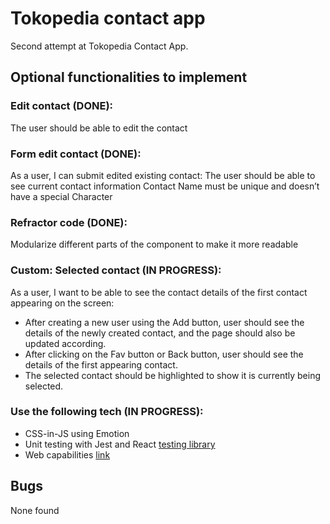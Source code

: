 # Tokopedia contact app

Second attempt at Tokopedia Contact App.

## Optional functionalities to implement

### Edit contact (DONE): 
The user should be able to edit the contact 

### Form edit contact (DONE):
As a user, I can submit edited existing contact:
The user should be able to see current contact information
Contact Name must be unique and doesn’t have a special Character

### Refractor code (DONE):
Modularize different parts of the component to make it more readable

### Custom: Selected contact (IN PROGRESS):
As a user, I want to be able to see the contact details of the first contact appearing on the screen:
- After creating a new user using the Add button, user should see the details of the newly created contact, and the page should also be updated according.
- After clicking on the Fav button or Back button, user should see the details of the first appearing contact.
- The selected contact should be highlighted to show it is currently being selected.

### Use the following tech (IN PROGRESS):
- CSS-in-JS using Emotion
- Unit testing with Jest and React [testing library](https://testing-library.com/)
- Web capabilities [link](https://developer.chrome.com/blog/fugu-status/)

## Bugs 
None found